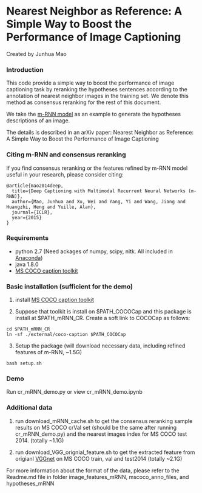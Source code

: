# Nearest Neighbor as Reference: A Simple Way to Boost the Performance of Image Captioning

Created by Junhua Mao

### Introduction

This code provide a simple way to boost the performance of image captioning task by reranking the hypotheses sentences according to the annotation of nearest neighbor images in the training set.
We denote this method as consensus reranking for the rest of this document.

We take the [m-RNN model](www.stat.ucla.edu/~junhua.mao/m-RNN.html) as an example to generate the hypotheses descriptions of an image.

The details is described in an arXiv paper: Nearest Neighbor as Reference: A Simple Way to Boost the Performance of Image Captioning

### Citing m-RNN and consensus reranking

If you find consensus reranking or the features refined by m-RNN model useful in your research, please consider citing:

    @article{mao2014deep,
      title={Deep Captioning with Multimodal Recurrent Neural Networks (m-RNN)},
      author={Mao, Junhua and Xu, Wei and Yang, Yi and Wang, Jiang and Huangzhi, Heng and Yuille, Alan},
      journal={ICLR},
      year={2015}
    }
    
### Requirements
- python 2.7 (Need ackages of numpy, scipy, nltk. All included in [Anaconda](https://store.continuum.io/cshop/anaconda/))
- java 1.8.0
- [MS COCO caption toolkit](https://github.com/tylin/coco-caption)

### Basic installation (sufficient for the demo)
1. install [MS COCO caption toolkit](https://github.com/tylin/coco-caption)

2. Suppose that toolkit is install on $PATH_COCOCap and this package is install at $PATH_mRNN_CR. Create a soft link to COCOCap as follows:
  ```Shell
  cd $PATH_mRNN_CR
  ln -sf ./external/coco-caption $PATH_COCOCap
  ```
  
3. Setup the package (will download necessary data, including refined features of m-RNN, ~1.5G)
  ```Shell
  bash setup.sh
  ```
  
### Demo
Run cr_mRNN_demo.py or view cr_mRNN_demo.ipynb

### Additional data
1. run download_mRNN_cache.sh to get the consensus reranking sample results on MS COCO crVal set (should be the same after running cr_mRNN_demo.py) and the nearest images index for MS COCO test 2014. (totally ~1.1G)

2. run download_VGG_orignial_feature.sh to get the extracted feature from origianl [VGGnet](http://arxiv.org/abs/1409.1556) on MS COCO train, val and test2014 (totally ~2.1G)

For more information about the format of the data, please refer to the Readme.md file in folder image_features_mRNN, mscoco_anno_files, and hypotheses_mRNN
